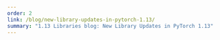 ```yaml
---
order: 2
link: /blog/new-library-updates-in-pytorch-1.13/
summary: "1.13 Libraries blog: New Library Updates in PyTorch 1.13"
---
```

